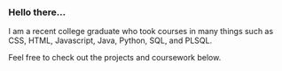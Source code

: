 ### Hello there...

I am a recent college graduate who took courses in many things such as CSS, HTML, Javascript, Java, Python, SQL,  and PLSQL.

Feel free to check out the projects and coursework below.
